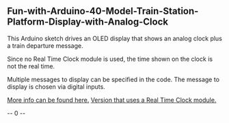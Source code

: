 ## Fun-with-Arduino-40-Model-Train-Station-Platform-Display-with-Analog-Clock
This Arduino sketch drives an OLED display that shows an analog clock plus a train departure message.

Since no Real Time Clock module is used, the time shown on the clock is not the real time.

Multiple messages to display can be specified in the code. The message to display is chosen via digital inputs.

[More info can be found here.](https://rudysarduinoprojects.wordpress.com/2019/09/23/fun-with-arduino-40-station-platform-departure-display-with-analog-clock/)
[Version that uses a Real Time Clock module.](https://rudysarduinoprojects.wordpress.com/2020/02/24/fun-with-arduino-41-station-platform-display-with-real-time-clock-ds1307/)

-- 0 --
